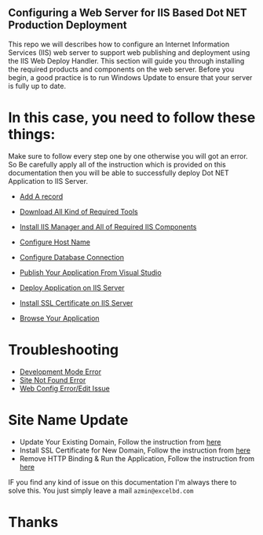 ## Configuring a Web Server for IIS Based Dot NET Production Deployment

This repo we will describes how to configure an Internet Information Services (IIS) web server to support web publishing and deployment using the IIS Web Deploy Handler. This section will guide you through installing the required products and components on the web server. Before you begin, a good practice is to run Windows Update to ensure that your server is fully up to date.

# In this case, you need to follow these things:

Make sure to follow every step one by one otherwise you will got an error. So Be carefully apply all of the instruction which is provided on this documentation then you will be able to successfully deploy Dot NET Application to IIS Server. 

* [Add A record](https://github.com/excel-azmin/IIS-Production-Deployment/wiki/Add-A-record)

* [Download All Kind of Required Tools](https://github.com/excel-azmin/IIS-Production-Deployment/wiki/Download-Tools)

* [Install IIS Manager and All of Required IIS Components](https://github.com/excel-azmin/IIS-Production-Deployment/wiki/Install-IIS-and-All-of-Required-IIS-Components)

* [Configure Host Name](https://github.com/excel-azmin/IIS-Production-Deployment/wiki/Configure-Host-Name)

* [Configure Database Connection](https://github.com/excel-azmin/IIS-Production-Deployment/wiki/Configure-Database)

* [Publish Your Application From Visual Studio](https://github.com/excel-azmin/IIS-Production-Deployment/wiki/Publish-Your-Application)

* [Deploy Application on IIS Server](https://github.com/excel-azmin/IIS-Production-Deployment/wiki/Deploy-Application-on-Your-Server)

* [Install SSL Certificate on IIS Server](https://github.com/excel-azmin/IIS-Production-Deployment/wiki/Install-SSL-Certificate-on-IIS-Server)

* [Browse Your Application](https://github.com/excel-azmin/IIS-Production-Deployment/wiki/Browse-Your-Application)


# Troubleshooting

* [Development Mode Error](https://github.com/excel-azmin/IIS-Production-Deployment/wiki/Development-Mode)
* [Site Not Found Error](https://github.com/excel-azmin/IIS-Production-Deployment/wiki/Site-Not-Found)
* [Web Config Error/Edit Issue](https://github.com/excel-azmin/IIS-Production-Deployment/wiki/Configure-Error)

# Site Name Update

* Update Your Existing Domain, Follow the instruction from [here](https://github.com/excel-azmin/IIS-Production-Deployment/wiki/Configure-Host-Name)
* Install SSL Certificate for New Domain, Follow the instruction from [here](https://github.com/excel-azmin/IIS-Production-Deployment/wiki/Install-SSL-Certificate-on-IIS-Server)
* Remove HTTP Binding & Run the Application, Follow the instruction from [here](https://github.com/excel-azmin/IIS-Production-Deployment/wiki/Browse-Your-Application#remove-http-binding)




IF you find any kind of issue on this documentation I'm always there to solve this. You just simply leave a mail `azmin@excelbd.com` 

# Thanks
